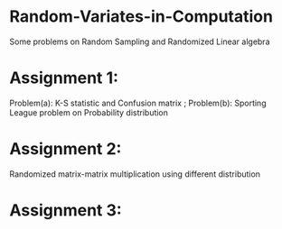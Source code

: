 # Random-Variates-in-Computation
Some problems on Random Sampling and Randomized Linear algebra
# Assignment 1:
Problem(a): K-S statistic and Confusion matrix ; Problem(b): Sporting League problem on Probability distribution
# Assignment 2:
Randomized matrix-matrix multiplication using different distribution
# Assignment 3:
